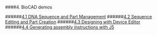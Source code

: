 ####4. BioCAD demos

######[4.1 DNA Sequence and Part Management](chp4_1.html)
######[4.2 Sequence Editing and Part Creation](chp4_2.html)
######[4.3 Designing with Device Editor](chp4_3.html)
######[4.4 Generating assembly instructions with J5](chp4_4.html)
